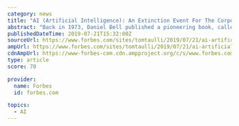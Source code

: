```yaml
---
category: news
title: "AI (Artificial Intelligence): An Extinction Event For The Corporate World?"
abstract: "Back in 1973, Daniel Bell published a pioneering book, called The Coming of Post-Industrial Society. He described how society was undergoing relentless change, driven by rapid advances in technology. Services would become more important than goods."
publishedDateTime: 2019-07-21T15:32:00Z
sourceUrl: https://www.forbes.com/sites/tomtaulli/2019/07/21/ai-artificial-intelligence-an-extinction-event-for-the-corporate-world/
ampUrl: https://www.forbes.com/sites/tomtaulli/2019/07/21/ai-artificial-intelligence-an-extinction-event-for-the-corporate-world/amp/
cdnAmpUrl: https://www-forbes-com.cdn.ampproject.org/c/s/www.forbes.com/sites/tomtaulli/2019/07/21/ai-artificial-intelligence-an-extinction-event-for-the-corporate-world/amp/
type: article
score: 70

provider:
  name: Forbes
  id: forbes.com

topics:
  - AI
---
```

